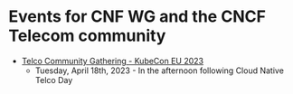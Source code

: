 # Events for CNF WG and the CNCF Telecom community


- [Telco Community Gathering - KubeCon EU 2023](telco-community-gathering-kubecon-eu-20230418.md)
   - Tuesday, April 18th, 2023 - In the afternoon following Cloud Native Telco Day

